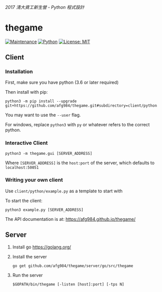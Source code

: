 ###### 2017 清大資工新生營 - Python 程式設計
# thegame
[![Maintenance](https://img.shields.io/maintenance/yes/2017.svg)]()
[![Python](https://img.shields.io/badge/Python-3.6-brightgreen.svg)](https://www.python.org/downloads/)
[![License: MIT](https://img.shields.io/badge/License-MIT-yellow.svg)](https://opensource.org/licenses/MIT)

## Client

### Installation

First, make sure you have python (3.6 or later required)

Then install with pip:

```
python3 -m pip install --upgrade git+https://github.com/afg984/thegame.git#subdirectory=client/python
```

You may want to use the `--user` flag.

For windows, replace `python3` with `py` or whatever refers to the correct python.

### Interactive Client

```
python3 -m thegame.gui [SERVER_ADDRESS]
```

Where `[SERVER_ADDRESS]` is the `host:port` of the server, which defaults to `localhost:50051`

### Writing your own client

Use `client/python/example.py` as a template to start with

To start the client:

```
python3 example.py [SERVER_ADDRESS]
```

The API documentation is at: https://afg984.github.io/thegame/

## Server

1. Install go https://golang.org/

2. Install the server

   ```
   go get github.com/afg984/thegame/server/go/src/thegame
   ```

3. Run the server

   ```
   $GOPATH/bin/thegame [-listen [host]:port] [-tps N]
   ```
